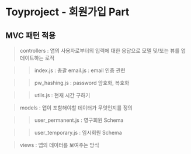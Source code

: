 # Toyproject - 회원가입 Part

## MVC 패턴 적용

> controllers : 앱의 사용자로부터의 입력에 대한 응답으로 모델 및/또는 뷰를 업데이트하는 로직

> > index.js : 총괄
> > email.js : email 인증 관련

> > pw_hashing.js : password 암호화, 복호화

> > utils.js : 현재 시간 구하기

> models : 앱이 포함해야할 데이터가 무엇인지를 정의

> > user_permanent.js : 영구회원 Schema

> > user_temporary.js : 임시회원 Schema

> views : 앱의 데이터를 보여주는 방식

